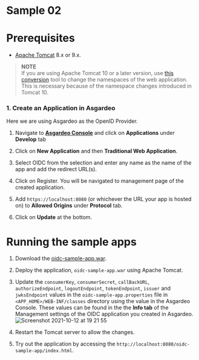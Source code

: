 # Sample 02

# Prerequisites
- [Apache Tomcat](https://tomcat.apache.org/tomcat-9.0-doc/) 8.x or 9.x.
> **NOTE**  
> If you are using Apache Tomcat 10 or a later version, use [this conversion](https://tomcat.apache.org/download-migration.cgi) tool to change the namespaces of the web application. This is necessary because of the namespace changes introduced in Tomcat 10.

### 1. Create an Application in Asgardeo
Here we are using Asgardeo as the OpenID Provider.

1. Navigate to [**Asgardeo Console**](https://console.asgardeo.io/login) and click on **Applications** under **Develop** tab
   
2. Click on **New Application** and then **Traditional Web Application**.
   
3. Select OIDC from the selection and enter any name as the name of the app and add the redirect URL(s).
   
4. Click on Register. You will be navigated to management page of the created application.
   
5. Add `https://localhost:8080` (or whichever the URL your app is hosted on) to **Allowed Origins** under **Protocol** tab.
   
6. Click on **Update** at the bottom.

# Running the sample apps
1. Download the [oidc-sample-app.war](https://github.com/asgardeo/asgardeo-tomcat-oidc-agent/releases/download/v0.1.25/oidc-sample-app.war).

2. Deploy the application, `oidc-sample-app.war` using Apache Tomcat.

3. Update the `consumerKey`, `consumerSecret`, `callBackURL`, `authorizeEndpoint`, `logoutEndpoint`, `tokenEndpoint`, `issuer` and `jwksEndpoint` values in the `oidc-sample-app.properties` file in `<APP_HOME>/WEB-INF/classes` directory using the value in the Asgardeo Console. These values can be found in the the **Info tab** of the Management settings of the OIDC application you created in Asgardeo.<img alt="Screenshot 2021-10-12 at 19 21 55" src="https://user-images.githubusercontent.com/42619922/136969300-1b811573-d80b-4c31-b028-95f983765643.png">
5. Restart the Tomcat server to allow the changes.
6. Try out the application by accessing the `http://localhost:8080/oidc-sample-app/index.html`.
